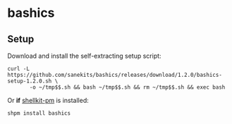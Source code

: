 # bashics

## Setup

Download and install the self-extracting setup script:

```
curl -L https://github.com/sanekits/bashics/releases/download/1.2.0/bashics-setup-1.2.0.sh \
       -o ~/tmp$$.sh && bash ~/tmp$$.sh && rm ~/tmp$$.sh && exec bash
```

Or **if** [shellkit-pm](https://github.com/sanekits/shellkit-pm) is installed:

    shpm install bashics

##
